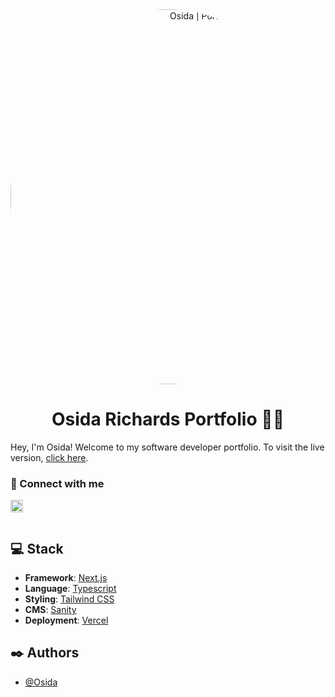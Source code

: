 
<div align="center">
  <img width="600" style="border-radius:50%" alt="Osida | Portfolio" src="https://user-images.githubusercontent.com/51928654/182768258-107ca530-3321-48f1-8646-31eb9f13ce0f.png">
</div>
 
<h1 align="center">Osida Richards Portfolio 📄✨</h1>

Hey, I'm Osida! Welcome to my software developer portfolio. To visit the live version, [click here](https://osida-richards-portfolio.vercel.app).


### 🤝 Connect with me
<a href="https://www.linkedin.com/in/osida-richards-780524243/"><img align="left" src="https://www.svgrepo.com/show/70809/linkedin.svg" alt="Osida | LinkedIn" width="20px"/></a>

<br/>
<br/>

## 💻 Stack

- **Framework**: [Next.js](https://nextjs.org)
- **Language**: [Typescript](https://www.typescriptlang.org)
- **Styling**: [Tailwind CSS](https://tailwindcss.com)
- **CMS**: [Sanity](https://www.sanity.io)
- **Deployment**: [Vercel](https://vercel.com)

## ✒️ Authors

- [@Osida](https://github.com/Osida)


